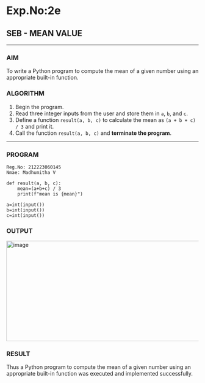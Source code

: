 # Exp.No:2e  
## SEB - MEAN VALUE
---

### AIM  
To write a Python program to compute the mean of a given number using an appropriate built-in function.

### ALGORITHM

1. Begin the program.
2. Read three integer inputs from the user and store them in `a`, `b`, and `c`.
3. Define a function `result(a, b, c)` to calculate the mean as `(a + b + c) / 3` and print it.
4. Call the function `result(a, b, c)` and **terminate the program**.
---

### PROGRAM
```
Reg.No: 212223060145
Nmae: Madhumitha V

def result(a, b, c):
    mean=(a+b+c) / 3
    print(f"mean is {mean}")
    
a=int(input())
b=int(input())
c=int(input())
```

### OUTPUT
<img width="815" height="262" alt="image" src="https://github.com/user-attachments/assets/2eac858f-dd06-4e05-ac8e-296dc93d2919" />

### RESULT
Thus a Python program to compute the mean of a given number using an appropriate built-in function was executed and implemented successfully.
